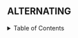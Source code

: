 ## ALTERNATING

<!-- TABLE OF CONTENTS -->
<details>
  <summary>Table of Contents</summary>
  <ol>
    <li>
      <a href="#alternating-the-elements">Alternating the Elements</a>
      ![image](https://github.com/zehrarhez/alternating_elements/assets/86465805/142bf416-6ab0-440d-badb-9adb509d6730)
    </li>
    <li>
      <a href="#alternating-the-elements-by-enumerating">Alternating the Elements by Enumerating</a>
    </li>
  </ol>
</details>
